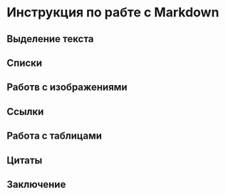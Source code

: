 # Инструкция по рабте с Markdown

## Выделение текста

## Списки

## Работв с изображениями

## Ссылки

## Работа с таблицами

## Цитаты

## Заключение
